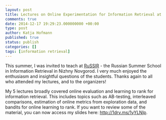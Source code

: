 ```yaml
---
layout: post
title: Lectures on Online Experimentation for Information Retrieval at RUSSIR 2014
comments: true
date: 2014-12-17 19:29:23.000000000 +00:00
type: post
author: Katja Hofmann
published: true
status: publish
categories: []
tags: [information retrieval]
---
```


This summer, I was invited to teach at <a href="http://romip.ru/russir2014/">RuSSIR</a> - the Russian Summer School in Information Retrieval in Nizhny Novgorod. I very much enjoyed the enthusiasm and insightful questions of the students. Thanks again to all who attended my lectures, and to the organizers!

My 5 lectures broadly covered online evaluation and learning to rank for information retrieval. This includes topics such as AB-testing, interleaved comparisons, estimation of online metrics from exploration data, and bandits for online learning to rank. If you want to review some of the material, you can now access my slides here: <a title="http://1drv.ms/1yYLNlp" href="http://1drv.ms/1yYLNlp">http://1drv.ms/1yYLNlp</a>.
